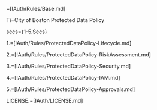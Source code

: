 =[IAuth/Rules/Base.md]

Ti=City of Boston Protected Data Policy

secs={1-5.Secs}

1.=[IAuth/Rules/ProtectedDataPolicy-Lifecycle.md]

2.=[IAuth/Rules/ProtectedDataPolicy-RiskAssessment.md]

3.=[IAuth/Rules/ProtectedDataPolicy-Security.md]

4.=[IAuth/Rules/ProtectedDataPolicy-IAM.md]

5.=[IAuth/Rules/ProtectedDataPolicy-Approvals.md]

LICENSE.=[IAuth/LICENSE.md]
